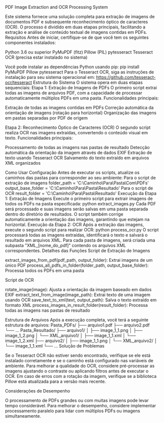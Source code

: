 PDF Image Extraction and OCR Processing System

Este sistema fornece uma solução completa para extração de imagens de documentos PDF e subsequente reconhecimento óptico de caracteres (OCR). O processo é dividido em duas etapas principais, facilitando a extração e análise de conteúdo textual de imagens contidas em PDFs.
Requisitos
Antes de iniciar, certifique-se de que você tem os seguintes componentes instalados:

Python 3.6 ou superior
PyMuPDF (fitz)
Pillow (PIL)
pytesseract
Tesseract OCR (precisa estar instalado no sistema)

Você pode instalar as dependências Python usando pip:
pip install PyMuPDF Pillow pytesseract
Para o Tesseract OCR, siga as instruções de instalação para seu sistema operacional em: https://github.com/tesseract-ocr/tesseract
Estrutura do Sistema
O sistema opera em duas etapas sequenciais:
Etapa 1: Extração de Imagens de PDFs
O primeiro script extrai todas as imagens de arquivos PDF, com a capacidade de processar automaticamente múltiplos PDFs em uma pasta.
Funcionalidades principais:

Extração de todas as imagens contidas em PDFs
Correção automática da orientação de imagens (rotação para horizontal)
Organização das imagens em pastas separadas por PDF de origem

Etapa 2: Reconhecimento Óptico de Caracteres (OCR)
O segundo script realiza OCR nas imagens extraídas, convertendo o conteúdo visual em texto.
Funcionalidades principais:

Processamento de todas as imagens nas pastas de resultado
Detecção automática da orientação da imagem através de dados EXIF
Extração de texto usando Tesseract OCR
Salvamento do texto extraído em arquivos XML organizados

Como Usar
Configuração
Antes de executar os scripts, atualize os caminhos das pastas para corresponder ao seu ambiente:
Para o script de extração de imagens
folder_path = 'C:\Caminho\Para\Pasta\Com\PDFs'
output_base_folder = 'C:\Caminho\Para\Pasta\Resultado'
Para o script de OCR
result_folder = 'C:\Caminho\Para\Pasta\Resultado'
Execução da Etapa 1: Extração de Imagens
Execute o primeiro script para extrair imagens de todos os PDFs na pasta especificada:
python extract_images.py
Cada PDF será processado e suas imagens serão salvas em uma pasta separada dentro do diretório de resultados. O script também corrige automaticamente a orientação das imagens, garantindo que estejam na horizontal.
Execução da Etapa 2: OCR
Após a extração das imagens, execute o segundo script para realizar OCR:
python process_ocr.py
O script processará todas as imagens extraídas, identificará o texto e salvará o resultado em arquivos XML. Para cada pasta de imagens, será criada uma subpasta "XML_[nome_do_pdf]" contendo os arquivos XML correspondentes.
Detalhes das Funções
Script de Extração de Imagens

extract_images_from_pdf(pdf_path, output_folder): Extrai imagens de um único PDF
process_all_pdfs_in_folder(folder_path, output_base_folder): Processa todos os PDFs em uma pasta

Script de OCR

rotate_image(image): Ajusta a orientação da imagem baseado em dados EXIF
extract_text_from_image(image_path): Extrai texto de uma imagem usando OCR
save_text_to_xml(text, output_path): Salva o texto extraído em formato XML
process_images_in_result_folder(result_folder): Processa todas as imagens nas pastas de resultado

Estrutura de Arquivos
Após a execução completa, você terá a seguinte estrutura de arquivos:
Pasta_PDFs/
├── arquivo1.pdf
├── arquivo2.pdf
└── ...
Pasta_Resultado/
├── arquivo1/
│   ├── image_1_1.png
│   ├── image_1_2.png
│   └── XML_arquivo1/
│       ├── image_1_1.xml
│       └── image_1_2.xml
├── arquivo2/
│   ├── image_1_1.png
│   └── XML_arquivo2/
│       └── image_1_1.xml
└── ...
Solução de Problemas

Se o Tesseract OCR não estiver sendo encontrado, verifique se ele está instalado corretamente e se o caminho está configurado nas variáveis de ambiente.
Para melhorar a qualidade do OCR, considere pré-processar as imagens ajustando o contraste ou aplicando filtros antes de executar o OCR.
Em caso de erros com a rotação da imagem, verifique se a biblioteca Pillow está atualizada para a versão mais recente.

Considerações de Desempenho

O processamento de PDFs grandes ou com muitas imagens pode levar tempo considerável.
Para melhorar o desempenho, considere implementar processamento paralelo para lidar com múltiplos PDFs ou imagens simultaneamente.
